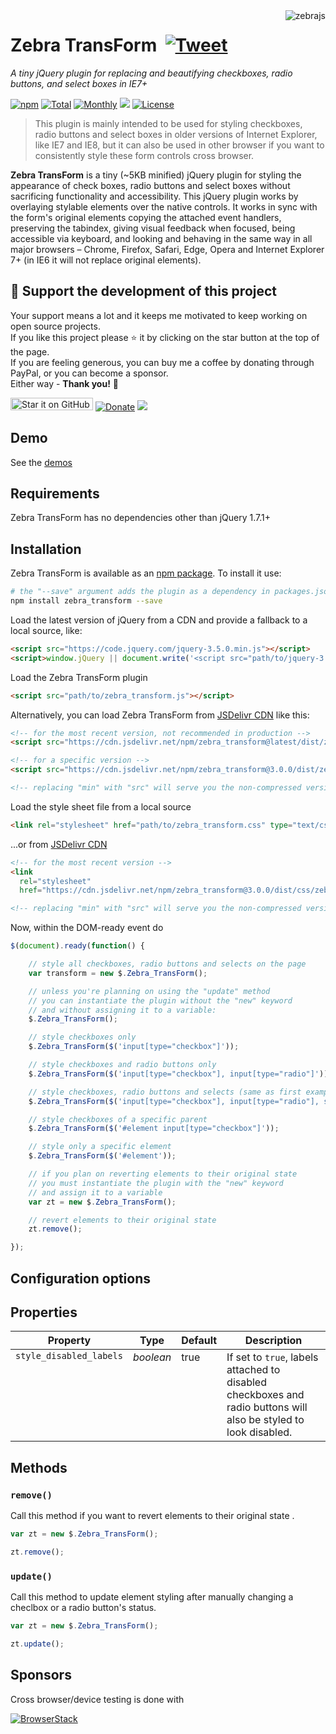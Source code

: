 <img src="https://raw.githubusercontent.com/stefangabos/zebrajs/master/docs/images/logo.png" alt="zebrajs" align="right">

# Zebra TransForm &nbsp;[![Tweet](https://img.shields.io/twitter/url/http/shields.io.svg?style=social)](https://twitter.com/intent/tweet?text=A+tiny+jQuery+plugin+for+replacing+checkboxes,+radio+buttons+and+select+boxes+in+IE7%2B&url=https://github.com/stefangabos/Zebra_TransForm&via=stefangabos&hashtags=jquery,javascript)

*A tiny jQuery plugin for replacing and beautifying checkboxes, radio buttons, and select boxes in IE7+*

[![npm](https://img.shields.io/npm/v/zebra_transform.svg)](https://www.npmjs.com/package/zebra_transform) [![Total](https://img.shields.io/npm/dt/zebra_transform.svg)](https://www.npmjs.com/package/zebra_transform) [![Monthly](https://img.shields.io/npm/dm/zebra_transform.svg)](https://www.npmjs.com/package/zebra_transform) [![](https://data.jsdelivr.com/v1/package/npm/zebra_transform/badge)](https://www.jsdelivr.com/package/npm/zebra_transform) [![License](https://img.shields.io/npm/l/zebra_transform.svg)](https://github.com/stefangabos/zebra_transform/blob/master/LICENSE.md)

> This plugin is mainly intended to be used for styling checkboxes, radio buttons and select boxes in older versions of Internet Explorer, like IE7 and IE8, but it can also be used in other browser if you want to consistently style these form controls cross browser.

**Zebra TransForm** is a tiny (~5KB minified) jQuery plugin for styling the appearance of check boxes, radio buttons and select boxes without sacrificing functionality and accessibility. This jQuery plugin works by overlaying stylable elements over the native controls. It works in sync with the form's original elements copying the attached event handlers, preserving the tabindex, giving visual feedback when focused, being accessible via keyboard, and looking and behaving in the same way in all major browsers – Chrome, Firefox, Safari, Edge, Opera and Internet Explorer 7+ (in IE6 it will not replace original elements).

## 🎂 Support the development of this project

Your support means a lot and it keeps me motivated to keep working on open source projects.<br>
If you like this project please ⭐ it by clicking on the star button at the top of the page.<br>
If you are feeling generous, you can buy me a coffee by donating through PayPal, or you can become a sponsor.<br>
Either way - **Thank you!** 🎉

[<img src="https://img.shields.io/github/stars/stefangabos/zebra_transform?color=green&label=star%20it%20on%20GitHub" width="132" height="20" alt="Star it on GitHub">](https://github.com/stefangabos/Zebra_TransForm) [![Donate](https://img.shields.io/badge/Donate-PayPal-green.svg)](https://www.paypal.com/cgi-bin/webscr?cmd=_s-xclick&hosted_button_id=MRK6AVGGRV7NU) [<img src="https://img.shields.io/badge/-Sponsor-fafbfc?logo=GitHub%20Sponsors">](https://github.com/sponsors/stefangabos)

## Demo

See the [demos](https://stefangabos.github.io/Zebra_TransForm/index.html)

## Requirements

Zebra TransForm has no dependencies other than jQuery 1.7.1+

## Installation

Zebra TransForm is available as an [npm package](https://www.npmjs.com/package/zebra_transform). To install it use:

```bash
# the "--save" argument adds the plugin as a dependency in packages.json
npm install zebra_transform --save
```

Load the latest version of jQuery from a CDN and provide a fallback to a local source, like:

```html
<script src="https://code.jquery.com/jquery-3.5.0.min.js"></script>
<script>window.jQuery || document.write('<script src="path/to/jquery-3.5.0.js"><\/script>')</script>
```

Load the Zebra TransForm plugin

```html
<script src="path/to/zebra_transform.js"></script>
```

Alternatively, you can load Zebra TransForm from [JSDelivr CDN](https://www.jsdelivr.com/package/npm/zebra_transform) like this:
```html
<!-- for the most recent version, not recommended in production -->
<script src="https://cdn.jsdelivr.net/npm/zebra_transform@latest/dist/zebra_transform.min.js"></script>

<!-- for a specific version -->
<script src="https://cdn.jsdelivr.net/npm/zebra_transform@3.0.0/dist/zebra_transform.min.js"></script>

<!-- replacing "min" with "src" will serve you the non-compressed version -->
```

Load the style sheet file from a local source

```html
<link rel="stylesheet" href="path/to/zebra_transform.css" type="text/css">
```

...or from [JSDelivr CDN](https://www.jsdelivr.com/package/npm/zebra_transform)

```html
<!-- for the most recent version -->
<link
  rel="stylesheet"
  href="https://cdn.jsdelivr.net/npm/zebra_transform@3.0.0/dist/css/zebra_transform.min.css">

<!-- replacing "min" with "src" will serve you the non-compressed version -->
```

Now, within the DOM-ready event do

```javascript
$(document).ready(function() {

    // style all checkboxes, radio buttons and selects on the page
    var transform = new $.Zebra_TransForm();

    // unless you're planning on using the "update" method
    // you can instantiate the plugin without the "new" keyword
    // and without assigning it to a variable:
    $.Zebra_TransForm();

    // style checkboxes only
    $.Zebra_TransForm($('input[type="checkbox"]'));

    // style checkboxes and radio buttons only
    $.Zebra_TransForm($('input[type="checkbox"], input[type="radio"]'));

    // style checkboxes, radio buttons and selects (same as first example)
    $.Zebra_TransForm($('input[type="checkbox"], input[type="radio"], select'));

    // style checkboxes of a specific parent
    $.Zebra_TransForm($('#element input[type="checkbox"]'));

    // style only a specific element
    $.Zebra_TransForm($('#element'));

    // if you plan on reverting elements to their original state
    // you must instantiate the plugin with the "new" keyword
    // and assign it to a variable
    var zt = new $.Zebra_TransForm();

    // revert elements to their original state
    zt.remove();

});
```

## Configuration options

## Properties

<table width"100%">
    <thead>
    <tr>
        <th>Property</th>
        <th>Type</th>
        <th>Default</th>
        <th>Description</th>
    </tr>
    </thead>
    <tbody>
    <tr>
        <td valign="top"><code>style_disabled_labels</code></td>
        <td valign="top"><em>boolean</em></td>
        <td valign="top">true</td>
        <td valign="top">
            If set to <code>true</code>, labels attached to disabled checkboxes and radio buttons will also be styled to
            look disabled.
        </td>
    </tr>
    </tbody>
</table>

## Methods

### `remove()`

Call this method if you want to revert elements to their original state .

```javascript
var zt = new $.Zebra_TransForm();

zt.remove();
```

### `update()`

Call this method to update element styling after manually changing a checlbox or a radio button's status.

```javascript
var zt = new $.Zebra_TransForm();

zt.update();
```

## Sponsors

Cross browser/device testing is done with

[![BrowserStack](https://github.com/stefangabos/Zebra_Dialog/raw/master/examples/browserstack.png)](https://www.browserstack.com/)
